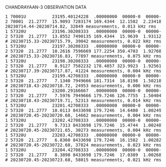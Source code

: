 CHANDRAYAAN-3 OBSERVATION DATA

<pre>1 70001U          23195.40124228  .00000000  00000-0  00000-0 0    04
2 70001  21.2777  15.9093 7283174 169.4344  12.1582  2.23418269    02
20230714.44-20230714.82, 32849 measurements, 0.013 kHz rms
1 57320U          23196.30208333  .00000000  00000-0  00000-0 0    03
2 57320  21.2777  13.8552 7490135 169.4344  15.9639  1.93112007    06
# 20230715.33-20230715.79, 39042 measurements, 0.022 kHz rms
1 57320U          23197.30208333  .00000000  00000-0  00000-0 0    04
2 57320  21.2777  10.2616 7596669 177.2254 350.4703  1.92768114    08
# 20230715.33-20230716.83, 77897 measurements, 0.075 kHz rms
1 57320U          23198.30208333  .00000000  00000-0  00000-0 0    05
2 57320  21.2777   8.9127 7582232 178.4857 323.9923  1.92561516    08
# 20230717.39-20230717.87, 41224 measurements, 0.004 kHz rms
1 57320U          23199.42708333  .00000000  00000-0  00000-0 0    04
2 57320  21.2777   7.1340 7949666 181.7314  18.8198  1.50218614    05
# 20230718.43-20230718.72, 24953 measurements, 0.006 kHz rms
1 57320U          23200.29166667  .00000000  00000-0  00000-0 0    00
2 57320  21.2777   7.5976 7949666 179.7246 126.7755  1.50404772    05
# 20230718.43-20230719.71, 52313 measurements, 0.014 kHz rms
1 57320U          23201.42708333  .00000000  00000-0  00000-0 0    08
2 57320  21.2777  10.0113 8433698 179.7246  14.6480  1.00249321    03
# 20230720.45-20230720.68, 14662 measurements, 0.004 kHz rms
1 57320U          23202.42708333  .00000000  00000-0  00000-0 0    09
2 57320  21.2777   9.7313 8433698 179.7246  15.4744  1.00248067    08
# 20230720.45-20230721.65, 30273 measurements, 0.004 kHz rms
1 57320U          23203.42708333  .00000000  00000-0  00000-0 0    00
2 57320  21.2777   6.8360 8433698 179.7246  16.1582  1.00282301    05
# 20230720.45-20230722.68, 37824 measurements, 0.023 kHz rms
1 57320U          23204.42708333  .00000000  00000-0  00000-0 0    01
2 57320  21.2777   8.3898 8433698 179.7246  17.0389  1.00268886    05
# 20230720.45-20230723.68, 58015 measurements, 0.021 kHz rms</pre> 

